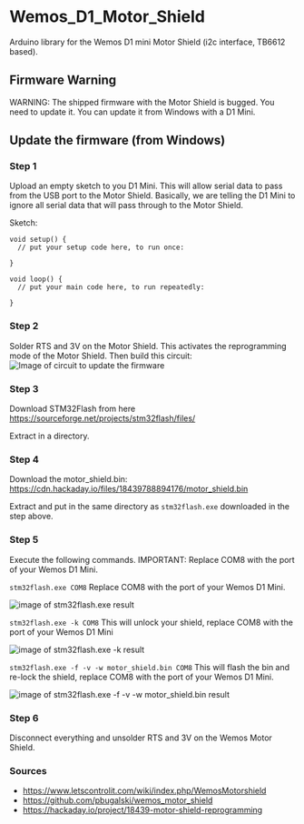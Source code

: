 # Wemos_D1_Motor_Shield
Arduino library for the Wemos D1 mini Motor Shield (i2c interface, TB6612 based).

## Firmware Warning

WARNING: The shipped firmware with the Motor Shield is bugged. You need to update it. You can update it from Windows with a D1 Mini.

## Update the firmware (from Windows)

### Step 1 

Upload an empty sketch to you D1 Mini. This will allow serial data to pass from the USB port to the Motor Shield. Basically, we are telling the D1 Mini to ignore all serial data that will pass through to the Motor Shield.

Sketch:
```
void setup() {
  // put your setup code here, to run once:

}

void loop() {
  // put your main code here, to run repeatedly:

}
```

### Step 2

Solder RTS and 3V on the Motor Shield. This activates the reprogramming mode of the Motor Shield. Then build this circuit:
![Image of circuit to update the firmware](https://github.com/thomasfredericks/wemos_motor_shield/blob/master/doc/wemos_motor_update_firmware.png?raw=true)

### Step 3

Download STM32Flash from here https://sourceforge.net/projects/stm32flash/files/

Extract in a directory.

### Step 4

Download the motor_shield.bin: https://cdn.hackaday.io/files/18439788894176/motor_shield.bin

Extract and put in the same directory as ```stm32flash.exe``` downloaded in the step above.

### Step 5

Execute the following commands. IMPORTANT: Replace COM8 with the port of your Wemos D1 Mini.


```stm32flash.exe COM8``` Replace COM8 with the port of your Wemos D1 Mini.

![image of stm32flash.exe result](https://github.com/thomasfredericks/wemos_motor_shield/blob/master/doc/update_command_a.png?raw=true)

```stm32flash.exe -k COM8``` This will unlock your shield, replace COM8 with the port of your Wemos D1 Mini

![image of stm32flash.exe -k result](https://github.com/thomasfredericks/wemos_motor_shield/blob/master/doc/update_command_b.png?raw=true)

```stm32flash.exe -f -v -w motor_shield.bin COM8``` This will flash the bin and re-lock the shield, replace COM8 with the port of your Wemos D1 Mini.

![image of stm32flash.exe -f -v -w motor_shield.bin result](https://github.com/thomasfredericks/wemos_motor_shield/blob/master/doc/update_command_c.png?raw=true)

### Step 6

Disconnect everything and unsolder RTS and 3V on the Wemos Motor Shield.

### Sources

* https://www.letscontrolit.com/wiki/index.php/WemosMotorshield
* https://github.com/pbugalski/wemos_motor_shield
* https://hackaday.io/project/18439-motor-shield-reprogramming
